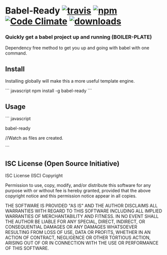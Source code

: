 # Babel-Ready [![travis][travis-image]][travis-url] [![npm][npm-image]][npm-url] [![Code Climate](https://codeclimate.com/github/CraigglesO/Babel-Ready/badges/gpa.svg)](https://codeclimate.com/github/CraigglesO/babel-ready) [![downloads][downloads-image]][downloads-url]

  [travis-image]: https://travis-ci.org/CraigglesO/Babel-Ready.svg?branch=master
  [travis-url]: https://travis-ci.org/CraigglesO/Babel-Ready
  [npm-image]: https://img.shields.io/npm/v/babel-ready.svg
  [npm-url]: https://npmjs.org/package/babel-ready
  [downloads-image]: https://img.shields.io/npm/dm/babel-ready.svg
  [downloads-url]: https://npmjs.org/package/babel-ready

### Quickly get a babel project up and running (BOILER-PLATE)

Dependency free method to get you up and going with babel with one command.

## Install
Installing globally will make this a more useful template engine.

\`\`\` javascript
npm install -g babel-ready
\`\`\`

## Usage
\`\`\` javascript

babel-ready

//Watch as files are created.

\`\`\`


## ISC License (Open Source Initiative)

ISC License (ISC)
Copyright <YEAR> <OWNER>

Permission to use, copy, modify, and/or distribute this software for any purpose with or without fee is hereby granted, provided that the above copyright notice and this permission notice appear in all copies.

THE SOFTWARE IS PROVIDED "AS IS" AND THE AUTHOR DISCLAIMS ALL WARRANTIES WITH REGARD TO THIS SOFTWARE INCLUDING ALL IMPLIED WARRANTIES OF MERCHANTABILITY AND FITNESS. IN NO EVENT SHALL THE AUTHOR BE LIABLE FOR ANY SPECIAL, DIRECT, INDIRECT, OR CONSEQUENTIAL DAMAGES OR ANY DAMAGES WHATSOEVER RESULTING FROM LOSS OF USE, DATA OR PROFITS, WHETHER IN AN ACTION OF CONTRACT, NEGLIGENCE OR OTHER TORTIOUS ACTION, ARISING OUT OF OR IN CONNECTION WITH THE USE OR PERFORMANCE OF THIS SOFTWARE.
